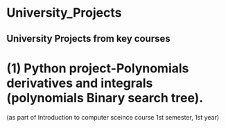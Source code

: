 # University_Projects
University Projects from key courses
------------------------------
# (1) Python project-Polynomials derivatives and integrals (polynomials Binary search tree). 
(as part of Introduction to computer sceince course 1st semester, 1st year)
